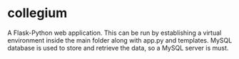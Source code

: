# collegium
A Flask-Python web application.
This can be run by establishing a virtual environment inside the main folder along with app.py and templates.
MySQL database is used to store and retrieve the data, so a MySQL server is must.

